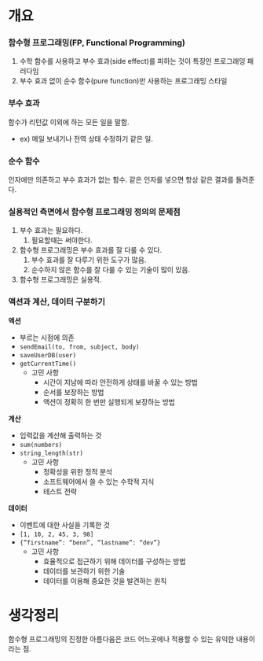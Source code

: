 # 개요

### **함수형 프로그래밍(FP, Functional Programming)**

1. 수학 함수를 사용하고 부수 효과(side effect)를 피하는 것이 특징인 프로그래밍 패러다임
2. 부수 효과 없이 순수 함수(pure function)만 사용하는 프로그래밍 스타일

### **부수 효과**

함수가 리턴값 이외에 하는 모든 일을 말함.

- ex) 메일 보내기나 전역 상태 수정하기 같은 일.

### 순수 함수

인자에만 의존하고 부수 효과가 없는 함수. 같은 인자를 넣으면 항상 같은 결과를 돌려준다.

### 실용적인 측면에서 함수형 프로그래밍 정의의 문제점

1. 부수 효과는 필요하다.
    1. 필요할때는 써야한다.
2. 함수형 프로그래밍은 부수 효과를 잘 다룰 수 있다.
    1. 부수 효과를 잘 다루기 위한 도구가 많음.
    2. 순수하지 않은 함수를 잘 다룰 수 있는 기술이 많이 있음.
3. 함수형 프로그래밍은 실용적.

### 액션과 계산, 데이터 구분하기

**액션**

- 부르는 시점에 의존
- `sendEmail(to, from, subject, body)`
- `saveUserDB(user)`
- `getCurrentTime()`
    - 고민 사항
        - 시간이 지남에 따라 안전하게 상태를 바꿀 수 있는 방법
        - 순서를 보장하는 방법
        - 액션이 정확히 한 번만 실행되게 보장하는 방법

**계산**

- 입력값을 계산해 출력하는 것
- `sum(numbers)`
- `string_length(str)`
    - 고민 사항
        - 정확성을 위한 정적 분석
        - 소프트웨어에서 쓸 수 있는 수학적 지식
        - 테스트 전략

**데이터**

- 이벤트에 대한 사실을 기록한 것
- `[1, 10, 2, 45, 3, 98]`
- `{”firstname”: “benn”, “lastname”: “dev”}`
    - 고민 사항
        - 효율적으로 접근하기 위해 데이터를 구성하는 방법
        - 데이터를 보관하기 위한 기술
        - 데이터를 이용해 중요한 것을 발견하는 원칙

# 생각정리

함수형 프로그래밍의 진정한 아름다움은 코드 어느곳에나 적용할 수 있는 유익한 내용이라는 점.